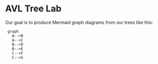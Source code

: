 # AVL Tree Lab

Our goal is to produce Mermaid graph diagrams from our trees like this:

```mermaid
 graph
   A-->B
   A-->C
   B-->D
   B-->E
   C-->F
   C-->G
```

